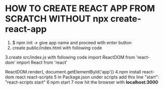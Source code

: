 # HOW TO CREATE REACT APP FROM SCRATCH WITHOUT npx create-react-app
1. $ npm init -> give app name and proceed with enter button
2. create public/index.html with following code
<!-- <html>
    <head>
        My First React App
    </head>
    <body>
        <div id="app"> </div>
    </body>
</html> -->

3.create src/index.js with following code
import ReactDOM from 'react-dom'
import React from 'react'

<!-- const App = () => {
    return <h1>Entering the React World!!!</h1>
}
 -->
ReactDOM.render(<App/>, document.getElementById('app'))
4.npm install react-dom react react-scripts
5 in Package.json under scripts add this line  "start": "react-scripts start"
6 npm start
7 now hit the browser with **localhost:3000**


